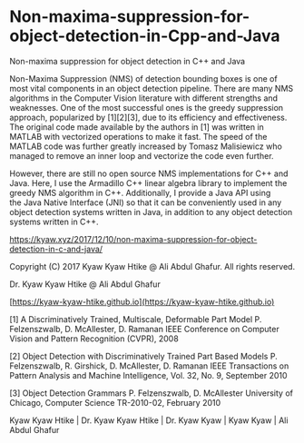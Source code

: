 # Non-maxima-suppression-for-object-detection-in-Cpp-and-Java
Non-maxima suppression for object detection in C++ and Java

Non-Maxima Suppression (NMS) of detection bounding boxes is one of most vital components in an object detection pipeline. There are many NMS algorithms in the Computer Vision literature with different strengths and weaknesses. One of the most successful ones is the greedy suppression approach, popularized by [1][2][3], due to its efficiency and effectiveness. The original code made available by the authors in [1] was written in MATLAB with vectorized operations to make it fast. The speed of the MATLAB code was further greatly increased by Tomasz Malisiewicz who managed to remove an inner loop and vectorize the code even further.

However, there are still no open source NMS implementations for C++ and Java. Here, I use the Armadillo C++ linear algebra library to implement the greedy NMS algorithm in C++. Additionally, I provide a Java API using the Java Native Interface (JNI) so that it can be conveniently used in any object detection systems written in Java, in addition to any object detection systems written in C++.

https://kyaw.xyz/2017/12/10/non-maxima-suppression-for-object-detection-in-c-and-java/

Copyright (C) 2017 Kyaw Kyaw Htike @ Ali Abdul Ghafur. All rights reserved.

Dr. Kyaw Kyaw Htike @ Ali Abdul Ghafur

[https://kyaw-kyaw-htike.github.io](https://kyaw-kyaw-htike.github.io)

[1] A Discriminatively Trained, Multiscale, Deformable Part Model
P. Felzenszwalb, D. McAllester, D. Ramanan
IEEE Conference on Computer Vision and Pattern Recognition (CVPR), 2008

[2] Object Detection with Discriminatively Trained Part Based Models
P. Felzenszwalb, R. Girshick, D. McAllester, D. Ramanan
IEEE Transactions on Pattern Analysis and Machine Intelligence, Vol. 32, No. 9, September 2010

[3] Object Detection Grammars
P. Felzenszwalb, D. McAllester
University of Chicago, Computer Science TR-2010-02, February 2010

Kyaw Kyaw Htike | Dr. Kyaw Kyaw Htike | Dr. Kyaw Kyaw | Kyaw Kyaw | Ali Abdul Ghafur
